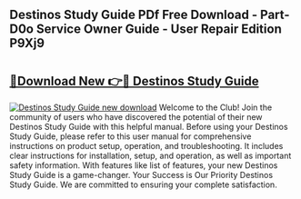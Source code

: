 ## Destinos Study Guide PDf Free Download - Part-D0o Service Owner Guide - User Repair Edition P9Xj9

# <h2><a href="http://bc66346.oget.top/?id=Destinos+Study+Guide">🔗Download New 👉🔴 Destinos Study Guide</a></h2>

[![Destinos Study Guide new download](https://i.imgur.com/5g1atiW.png)](http://bc66346.oget.top/?id=Destinos+Study+Guide)
Welcome to the Club! Join the community of users who have discovered the potential of their new Destinos Study Guide with this helpful manual. Before using your Destinos Study Guide, please refer to this user manual for comprehensive instructions on product setup, operation, and troubleshooting. It includes clear instructions for installation, setup, and operation, as well as important safety information. With features like list of features, your new Destinos Study Guide is a game-changer. Your Success is Our Priority Destinos Study Guide. We are committed to ensuring your complete satisfaction.
